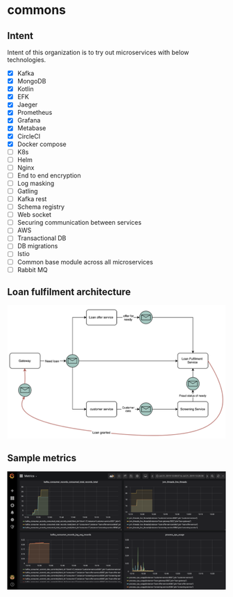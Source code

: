 # commons

## Intent
Intent of this organization is to try out microservices with below technologies.

- [x] Kafka
- [x] MongoDB
- [x] Kotlin
- [x] EFK
- [x] Jaeger
- [x] Prometheus
- [x] Grafana
- [x] Metabase
- [x] CircleCI
- [x] Docker compose
- [ ] K8s
- [ ] Helm
- [ ] Nginx
- [ ] End to end encryption
- [ ] Log masking
- [ ] Gatling
- [ ] Kafka rest
- [ ] Schema registry
- [ ] Web socket
- [ ] Securing communication between services
- [ ] AWS
- [ ] Transactional DB
- [ ] DB migrations
- [ ] Istio
- [ ] Common base module across all microservices
- [ ] Rabbit MQ

## Loan fulfilment architecture

![alt text](https://github.com/loanfulfilment/commons/blob/master/docs/LoanFulfilment.png)

## Sample metrics

![alt text](https://github.com/loanfulfilment/commons/blob/master/docs/sample_grafana_metrics.png)
